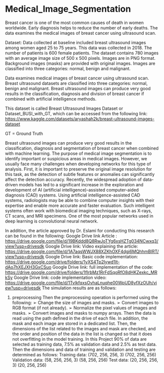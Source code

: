 # Medical_Image_Segmentation
Breast cancer is one of the most common causes of death in women worldwide. Early diagnosis helps to reduce the number of early deaths. The data examines the medical images of breast cancer using ultrasound scan.

Dataset:
Data collected at baseline included breast ultrasound images among women aged 25 to 75 years. This data was collected in 2018. The number of patients is 600 female patients. The dataset contains 780 images with an average image size of 500 x 500 pixels. Images are in PNG format. Background images (masks) are provided with original images. Images are classified into three categories: normal, benign and malignant.

Data examines medical images of breast cancer using ultrasound scan. Breast ultrasound datasets are classified into three categories: normal, benign and malignant. Breast ultrasound images can produce very good results in the classification, diagnosis and division of breast cancer if combined with artificial intelligence methods.

This dataset is called Breast Ultrasound Images Dataset or Dataset_BUSI_with_GT, which can be accessed from the following link:
https://www.kaggle.com/datasets/aryashah2k/breast-ultrasound-images-dataset

GT = Ground Truth

Breast ultrasound images can produce very good results in the classification, diagnosis and segmentation of breast cancer when combined with machine learning. The purpose of medical image segmentation is to identify important or suspicious areas in medical images. However, we usually face many challenges when developing networks for this type of analysis. First, it is important to preserve the original image resolution for this task, as the detection of subtle features or anomalies can significantly affect the detection accuracy. Recently, the widespread adoption of data-driven models has led to a significant increase in the exploration and development of AI (artificial intelligence)-assisted computer-aided diagnosis (CAD) systems. Using artificial intelligence-assisted CAD systems, radiologists may be able to combine computer insights with their expertise and enable more accurate and faster evaluation. Such intelligent systems often work with biomedical imaging techniques, such as X-rays, CT scans, and MRI specimens. One of the most popular networks used in deep learning is convolutional neural network.

In addition, the article approved by Dr. Eslami for conducting this research can be found in the following:
Google Drive link Article :
https://drive.google.com/file/d/19BKddd8Q8RwJoTYg6xsHZTg034NCwxq3/view?usp=drivesdk
Google Drive link: Video explaining the article:
https://drive.google.com/file/d/1A7aqsWWJX88XZKhOXF4dgi6MQhhmBlRT/view?usp=drivesdk
Google Drive link: Basic code implementation:
https://drive.google.com/drive/folders/1yXS4Tp2Iywd1It-dAo7hXEJXH3GxCSuo
Google Drive link: full implementation of the code:
https://drive.google.com/drive/folders/1fIrbMz1RrFdSqoRfO8dHKZexkc_MRkSy
Google Drive link: code implementation video:
https://drive.google.com/file/d/1TvlkfqxsOvhaLnuqhe00WpUD8yfXzOUh/view?usp=drivesdk
The simulation results are as follows:
1) preprocessing
Then the preprocessing operation is performed using the following:
➢ Change the size of images and masks.
➢ Convert images to RGB format (if not already).
➢ Normalize the pixel values ​​of images and masks.
➢ Convert images and masks to numpy arrays.
Then the data is read using the path defined in the drive of each file. In addition, the mask and each image are stored in a dedicated list. Then, the dimensions of the list related to the images and mask are checked, and the order and position of the data in the list is changed so that it does not overfitting in the model training.
In this Project 90% of data are selected as training data, 7.5% as validation data and 2.5% as test data.
Then the dimensions and data of training and validation and testing are determined as follows:
Training data:
(702, 256, 256, 3)
(702, 256, 256)
Validation data:
(58, 256, 256, 3)
(58, 256, 256)
Test data:
(20, 256, 256, 3)
(20, 256, 256)